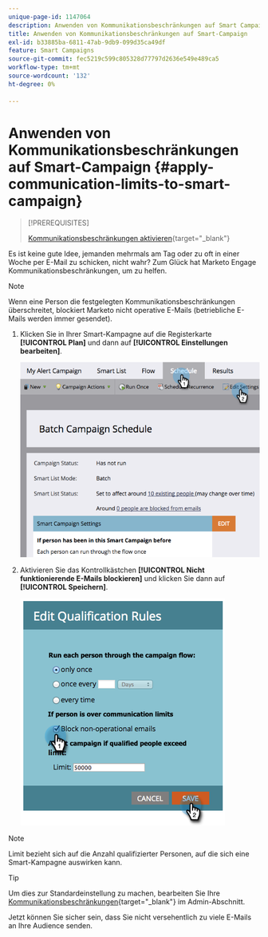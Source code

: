 ```yaml
---
unique-page-id: 1147064
description: Anwenden von Kommunikationsbeschränkungen auf Smart Campaign - Marketo-Dokumente - Produktdokumentation
title: Anwenden von Kommunikationsbeschränkungen auf Smart-Campaign
exl-id: b33885ba-6811-47ab-9db9-099d35ca49df
feature: Smart Campaigns
source-git-commit: fec5219c599c805328d77797d2636e549e489ca5
workflow-type: tm+mt
source-wordcount: '132'
ht-degree: 0%

---
```


# Anwenden von Kommunikationsbeschränkungen auf Smart-Campaign {#apply-communication-limits-to-smart-campaign}

>[!PREREQUISITES]
>
>[Kommunikationsbeschränkungen aktivieren](/help/marketo/product-docs/administration/email-setup/enable-communication-limits.md){target="_blank"}

Es ist keine gute Idee, jemanden mehrmals am Tag oder zu oft in einer Woche per E-Mail zu schicken, nicht wahr? Zum Glück hat Marketo Engage Kommunikationsbeschränkungen, um zu helfen.

>[!NOTE]
>
>Wenn eine Person die festgelegten Kommunikationsbeschränkungen überschreitet, blockiert Marketo nicht operative E-Mails (betriebliche E-Mails werden immer gesendet).

1. Klicken Sie in Ihrer Smart-Kampagne auf die Registerkarte **[!UICONTROL Plan]** und dann auf **[!UICONTROL Einstellungen bearbeiten]**.

   ![](assets/apply-communication-limits-to-smart-campaign-1.png)

1. Aktivieren Sie das Kontrollkästchen **[!UICONTROL Nicht funktionierende E-Mails blockieren]** und klicken Sie dann auf **[!UICONTROL Speichern]**.

   ![](assets/apply-communication-limits-to-smart-campaign-2.png)

>[!NOTE]
>
>Limit bezieht sich auf die Anzahl qualifizierter Personen, auf die sich eine Smart-Kampagne auswirken kann.

>[!TIP]
>
>Um dies zur Standardeinstellung zu machen, bearbeiten Sie Ihre [Kommunikationsbeschränkungen](/help/marketo/product-docs/administration/email-setup/enable-communication-limits.md){target="_blank"} im Admin-Abschnitt.

Jetzt können Sie sicher sein, dass Sie nicht versehentlich zu viele E-Mails an Ihre Audience senden.

